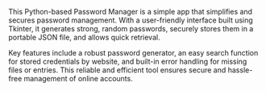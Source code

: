 This Python-based Password Manager is a simple app that simplifies and secures password management. With a user-friendly interface built using Tkinter, it generates strong, random passwords, securely stores them in a portable JSON file, and allows quick retrieval.

Key features include a robust password generator, an easy search function for stored credentials by website, and built-in error handling for missing files or entries. This reliable and efficient tool ensures secure and hassle-free management of online accounts.
